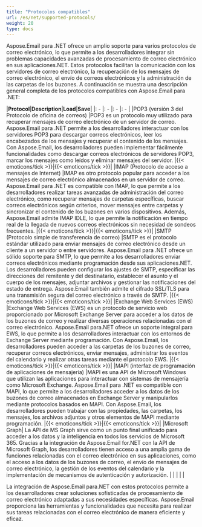 ```yaml
---
title: "Protocolos compatibles"
url: /es/net/supported-protocols/
weight: 20
type: docs
---
```


Aspose.Email para .NET ofrece un amplio soporte para varios protocolos de correo electrónico, lo que permite a los desarrolladores integrar sin problemas capacidades avanzadas de procesamiento de correo electrónico en sus aplicaciones.NET. Estos protocolos facilitan la comunicación con los servidores de correo electrónico, la recuperación de los mensajes de correo electrónico, el envío de correos electrónicos y la administración de las carpetas de los buzones. A continuación se muestra una descripción general completa de los protocolos compatibles con Aspose.Email para .NET:

|**Protocol**|**Description**|**Load**|**Save**|
|: - |: - |: - |: - |
|POP3 (versión 3 del Protocolo de oficina de correos) |POP3 es un protocolo muy utilizado para recuperar mensajes de correo electrónico de un servidor de correo. Aspose.Email para .NET permite a los desarrolladores interactuar con los servidores POP3 para descargar correos electrónicos, leer los encabezados de los mensajes y recuperar el contenido de los mensajes. Con Aspose.Email, los desarrolladores pueden implementar fácilmente funcionalidades como descargar correos electrónicos de servidores POP3, marcar los mensajes como leídos y eliminar mensajes del servidor. |{{< emoticons/tick >}}|{{< emoticons/tick >}}|
|IMAP (Protocolo de acceso a mensajes de Internet) |IMAP es otro protocolo popular para acceder a los mensajes de correo electrónico almacenados en un servidor de correo. Aspose.Email para .NET es compatible con IMAP, lo que permite a los desarrolladores realizar tareas avanzadas de administración del correo electrónico, como recuperar mensajes de carpetas específicas, buscar correos electrónicos según criterios, mover mensajes entre carpetas y sincronizar el contenido de los buzones en varios dispositivos. Además, Aspose.Email admite IMAP IDLE, lo que permite la notificación en tiempo real de la llegada de nuevos correos electrónicos sin necesidad de sondeos frecuentes. |{{< emoticons/tick >}}|{{< emoticons/tick >}}|
|SMTP (Protocolo simple de transferencia de correo) |SMTP es el protocolo estándar utilizado para enviar mensajes de correo electrónico desde un cliente a un servidor o entre servidores. Aspose.Email para .NET ofrece un sólido soporte para SMTP, lo que permite a los desarrolladores enviar correos electrónicos mediante programación desde sus aplicaciones.NET. Los desarrolladores pueden configurar los ajustes de SMTP, especificar las direcciones del remitente y del destinatario, establecer el asunto y el cuerpo de los mensajes, adjuntar archivos y gestionar las notificaciones del estado de entrega. Aspose.Email también admite el cifrado SSL/TLS para una transmisión segura del correo electrónico a través de SMTP. |{{< emoticons/tick >}}|{{< emoticons/tick >}}|
|Exchange Web Services (EWS) |Exchange Web Services (EWS) es un protocolo de servicio web proporcionado por Microsoft Exchange Server para acceder a los datos de los buzones de correo y realizar diversas operaciones relacionadas con el correo electrónico. Aspose.Email para.NET ofrece un soporte integral para EWS, lo que permite a los desarrolladores interactuar con los entornos de Exchange Server mediante programación. Con Aspose.Email, los desarrolladores pueden acceder a las carpetas de los buzones de correo, recuperar correos electrónicos, enviar mensajes, administrar los eventos del calendario y realizar otras tareas mediante el protocolo EWS. |{{< emoticons/tick >}}|{{< emoticons/tick >}}|
|MAPI (interfaz de programación de aplicaciones de mensajería) |MAPI es una API de Microsoft Windows que utilizan las aplicaciones para interactuar con sistemas de mensajería como Microsoft Exchange. Aspose.Email para .NET es compatible con MAPI, lo que permite a los desarrolladores acceder a los datos de los buzones de correo almacenados en Exchange Server y manipularlos mediante protocolos basados en MAPI. Con Aspose.Email, los desarrolladores pueden trabajar con las propiedades, las carpetas, los mensajes, los archivos adjuntos y otros elementos de MAPI mediante programación. |{{< emoticons/tick >}}|{{< emoticons/tick >}}|
|Microsoft Graph| La API de MS Graph sirve como un punto final unificado para acceder a los datos y la inteligencia en todos los servicios de Microsoft 365. Gracias a la integración de Aspose.Email for.NET con la API de Microsoft Graph, los desarrolladores tienen acceso a una amplia gama de funciones relacionadas con el correo electrónico en sus aplicaciones, como el acceso a los datos de los buzones de correo, el envío de mensajes de correo electrónico, la gestión de los eventos del calendario y la implementación de mecanismos de autenticación y autorización.
| | | | |

La integración de Aspose.Email para.NET con estos protocolos permite a los desarrolladores crear soluciones sofisticadas de procesamiento de correo electrónico adaptadas a sus necesidades específicas. Aspose.Email proporciona las herramientas y funcionalidades que necesita para realizar sus tareas relacionadas con el correo electrónico de manera eficiente y eficaz.

